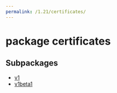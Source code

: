 ```yaml
---
permalink: /1.21/certificates/
---
```


# package certificates



## Subpackages

* [v1](certificates-v1.md)
* [v1beta1](certificates-v1beta1.md)
